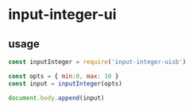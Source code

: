 # input-integer-ui

## usage
```js
const inputInteger = require('input-integer-uisb')

const opts = { min:0, max: 10 }
const input = inputInteger(opts)

document.body.append(input)
```